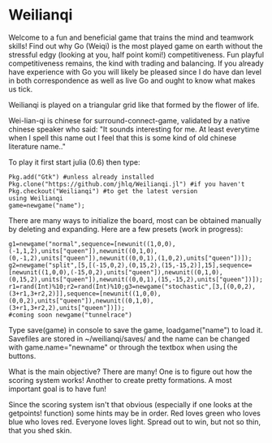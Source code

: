 # Weilianqi

Welcome to a fun and beneficial game that trains the mind and teamwork skills! Find out why Go (Weiqi) is the most played game on earth without the stressful edgy (looking at you, half point komi!) competitiveness. Fun playful competitiveness remains, the kind with trading and balancing. If you already have experience with Go you will likely be pleased since I do have dan level in both correspondence as well as live Go and ought to know what makes us tick.

Weilianqi is played on a triangular grid like that formed by the flower of life.

Wei-lian-qi is chinese for surround-connect-game, validated by a native chinese speaker who said: "It sounds interesting for me. At least everytime when I spell this name out I feel that this is some kind of old chinese literature name.." 

To play it first start julia (0.6) then type:
```
Pkg.add("Gtk") #unless already installed
Pkg.clone("https://github.com/jhlq/Weilianqi.jl") #if you haven't
Pkg.checkout("Weilianqi") #to get the latest version
using Weilianqi
game=newgame("name");
```

There are many ways to initialize the board, most can be obtained manually by deleting and expanding. Here are a few presets (work in progress):
```
g1=newgame("normal",sequence=[newunit((1,0,0),(-1,1,2),units["queen"]),newunit((0,1,0),(0,-1,2),units["queen"]),newunit((0,0,1),(1,0,2),units["queen"])]);
g2=newgame("split",[5,[(-15,0,2),(0,15,2),(15,-15,2)],15],sequence=[newunit((1,0,0),(-15,0,2),units["queen"]),newunit((0,1,0),(0,15,2),units["queen"]),newunit((0,0,1),(15,-15,2),units["queen"])]);
r1=rand(Int)%10;r2=rand(Int)%10;g3=newgame("stochastic",[3,[(0,0,2),(3+r1,3+r2,2)]],sequence=[newunit((1,0,0),(0,0,2),units["queen"]),newunit((0,1,0),(3+r1,3+r2,2),units["queen"])]);
#coming soon newgame("tunnelrace")
```

Type save(game) in console to save the game, loadgame("name") to load it. Savefiles are stored in ~/weilianqi/saves/ and the name can be changed with game.name="newname" or through the textbox when using the buttons.

What is the main objective? There are many! One is to figure out how the scoring system works! Another to create pretty formations. A most important goal is to have fun!

Since the scoring system isn't that obvious (especially if one looks at the getpoints! function) some hints may be in order. Red loves green who loves blue who loves red. Everyone loves light. Spread out to win, but not so thin, that you shed skin.

